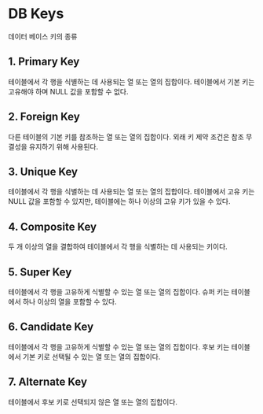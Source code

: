 # DB Keys

데이터 베이스 키의 종류

## 1. Primary Key

테이블에서 각 행을 식별하는 데 사용되는 열 또는 열의 집합이다. 테이블에서 기본 키는 고유해야 하며 NULL 값을 포함할 수 없다.

## 2. Foreign Key

다른 테이블의 기본 키를 참조하는 열 또는 열의 집합이다. 외래 키 제약 조건은 참조 무결성을 유지하기 위해 사용된다.

## 3. Unique Key

테이블에서 각 행을 식별하는 데 사용되는 열 또는 열의 집합이다. 테이블에서 고유 키는 NULL 값을 포함할 수 있지만, 테이블에는 하나 이상의 고유 키가 있을 수 있다.

## 4. Composite Key

두 개 이상의 열을 결합하여 테이블에서 각 행을 식별하는 데 사용되는 키이다.

## 5. Super Key

테이블에서 각 행을 고유하게 식별할 수 있는 열 또는 열의 집합이다. 슈퍼 키는 테이블에서 하나 이상의 열을 포함할 수 있다.

## 6. Candidate Key

테이블에서 각 행을 고유하게 식별할 수 있는 열 또는 열의 집합이다. 후보 키는 테이블에서 기본 키로 선택될 수 있는 열 또는 열의 집합이다.

## 7. Alternate Key

테이블에서 후보 키로 선택되지 않은 열 또는 열의 집합이다.


